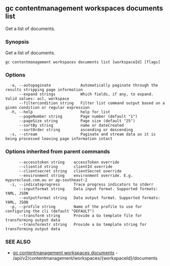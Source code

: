 ## gc contentmanagement workspaces documents list

Get a list of documents.

### Synopsis

Get a list of documents.

```
gc contentmanagement workspaces documents list [workspaceId] [flags]
```

### Options

```
  -a, --autopaginate             Automatically paginate through the results stripping page information
      --expand strings           Which fields, if any, to expand. Valid values: acl, workspace
      --filtercondition string   Filter list command output based on a given condition or regular expression
  -h, --help                     help for list
      --pageNumber string        Page number (default "1")
      --pageSize string          Page size (default "25")
      --sortBy string            name or dateCreated
      --sortOrder string         ascending or descending
  -s, --stream                   Paginate and stream data as it is being processed leaving page information intact
```

### Options inherited from parent commands

```
      --accesstoken string    accessToken override
      --clientid string       clientId override
      --clientsecret string   clientSecret override
      --environment string    environment override. E.g. mypurecloud.com.au or ap-southeast-2
  -i, --indicateprogress      Trace progress indicators to stderr
      --inputformat string    Data input format. Supported formats: YAML, JSON
      --outputformat string   Data output format. Supported formats: YAML, JSON
  -p, --profile string        Name of the profile to use for configuring the cli (default "DEFAULT")
      --transform string      Provide a Go template file for transforming output data
      --transformstr string   Provide a Go template string for transforming output data
```

### SEE ALSO

* [gc contentmanagement workspaces documents](gc_contentmanagement_workspaces_documents.html)	 - /api/v2/contentmanagement/workspaces/{workspaceId}/documents


